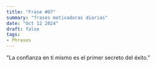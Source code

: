 ```yaml
---
title: "Frase #07"
summary: "frases motivadoras diarias"
date: "Oct 12 2024"
draft: false
tags:
- Phrases
---
```


"La confianza en ti mismo es el primer secreto del éxito."
